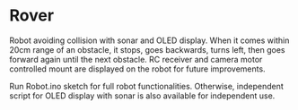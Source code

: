 # Rover
Robot avoiding collision with sonar and OLED display. When it comes within 20cm range of an obstacle, it stops, goes backwards, turns left, then goes forward again until the next obstacle. RC receiver and camera motor controlled mount are displayed on the robot for future improvements.

Run Robot.ino sketch for full robot functionalities. Otherwise, independent script for OLED display with sonar is also available for independent use.